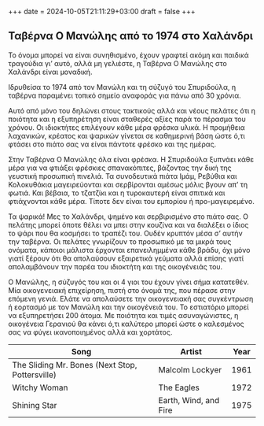 +++
date = 2024-10-05T21:11:29+03:00
draft = false
+++

## Ταβέρνα Ο Μανώλης από το 1974 στο Χαλάνδρι

Το όνομα μπορεί να είναι συνηθισμένο, έχουν γραφτεί ακόμη και παιδικά τραγούδια γι’ αυτό, αλλά μη γελιέστε, η Ταβέρνα Ο Μανώλης στο Χαλάνδρι είναι μοναδική.

Ιδρυθείσα το 1974 από τον Μανώλη και τη σύζυγό του Σπυριδούλα, η ταβέρνα παραμένει τοπικό σημείο αναφοράς για πάνω από 30 χρόνια.

Αυτό από μόνο του δηλώνει στους τακτικούς αλλά και νέους πελάτες ότι η ποιότητα και η εξυπηρέτηση είναι σταθερές αξίες παρά το πέρασμα του χρόνου. Οι ιδιοκτήτες επιλέγουν κάθε μέρα φρέσκα υλικά. Η προμήθεια λαχανικών, κρέατος και ψαρικών γίνεται σε καθημερινή βάση ώστε ό,τι φτάσει στο πιάτο σας να είναι πάντοτε φρέσκο και της ημέρας.

Στην Ταβέρνα Ο Μανώλης όλα είναι φρέσκα. Η Σπυριδούλα ξυπνάει κάθε μέρα για να φτιάξει φρέσκιες σπανακόπιτες, βάζοντας την δική της γευστική προσωπική πινελιά. Τα συνοδευτικά πιάτα Ιμάμ, Ρεβύθια και Κολοκυθάκια μαγειρεύονται και σερβίρονται αμέσως μόλις βγουν απ’ τη φωτιά. Και βέβαια, το τζατζίκι και η τυροκαυτερή είναι σπιτικά και φτιάχνονται κάθε μέρα. Τίποτε δεν είναι του εμπορίου ή προ-μαγειρεμένο.

Τα ψαρικά! Μες το Χαλάνδρι, ψημένο και σερβιρισμένο στο πιάτο σας. Ο πελάτης μπορεί όποτε θέλει να μπει στην κουζίνα και να διαλέξει ο ίδιος το ψάρι που θα κοσμήσει το τραπέζι του. Ουδέν κρυπτόν μέσα σ’ αυτήν την ταβέρνα. Οι πελάτες γνωρίζουν το προσωπικό με τα μικρά τους ονόματα, κάποιοι μάλιστα έρχονται επανειλημμένα κάθε βράδυ, όχι μόνο γιατί ξέρουν ότι θα απολαύσουν εξαιρετικά γεύματα αλλά επίσης γιατί απολαμβάνουν την παρέα του ιδιοκτήτη και της οικογένειάς του.

Ο Μανώλης, η σύζυγός του και οι 4 γιοι του έχουν γίνει σήμα κατατεθέν. Μία οικογενειακή επιχείρηση, πιστή στο όνομά της, που πέρασε στην επόμενη γενιά. Ελάτε να απολαύσετε την οικογενειακή σας συγκέντρωση ή εορτασμό με τον Μανώλη και την οικογένειά του. Το εστιατόριο μπορεί να εξυπηρετήσει 200 άτομα. Με ποιότητα και τιμές ασυναγώνιστες, η οικογένεια Γερανιού θα κάνει ό,τι καλύτερο μπορεί ώστε ο καλεσμένος σας να φύγει ικανοποιημένος αλλά και χορτάτος.

<table class="table-auto">
  <thead>
    <tr>
      <th>Song</th>
      <th>Artist</th>
      <th>Year</th>
    </tr>
  </thead>
  <tbody>
    <tr>
      <td>The Sliding Mr. Bones (Next Stop, Pottersville)</td>
      <td>Malcolm Lockyer</td>
      <td>1961</td>
    </tr>
    <tr>
      <td>Witchy Woman</td>
      <td>The Eagles</td>
      <td>1972</td>
    </tr>
    <tr>
      <td>Shining Star</td>
      <td>Earth, Wind, and Fire</td>
      <td>1975</td>
    </tr>
  </tbody>
</table>
